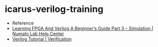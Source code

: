 # icarus-verilog-training


- Reference
- [Learning FPGA And Verilog A Beginner’s Guide Part 3 – Simulation | Numato Lab Help Center](https://numato.com/kb/learning-fpga-verilog-beginners-guide-part-3-simulation/)
- [Verilog Tutorial | Verification](http://www.referencedesigner.com/tutorials/verilog/verilog_04.php)
